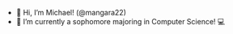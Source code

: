 - 👋 Hi, I’m Michael! (@mangara22)
- 🏫 I’m currently a sophomore majoring in Computer Science! 💻

<!---
mangara22/mangara22 is a ✨ special ✨ repository because its `README.md` (this file) appears on your GitHub profile.
You can click the Preview link to take a look at your changes.
--->
